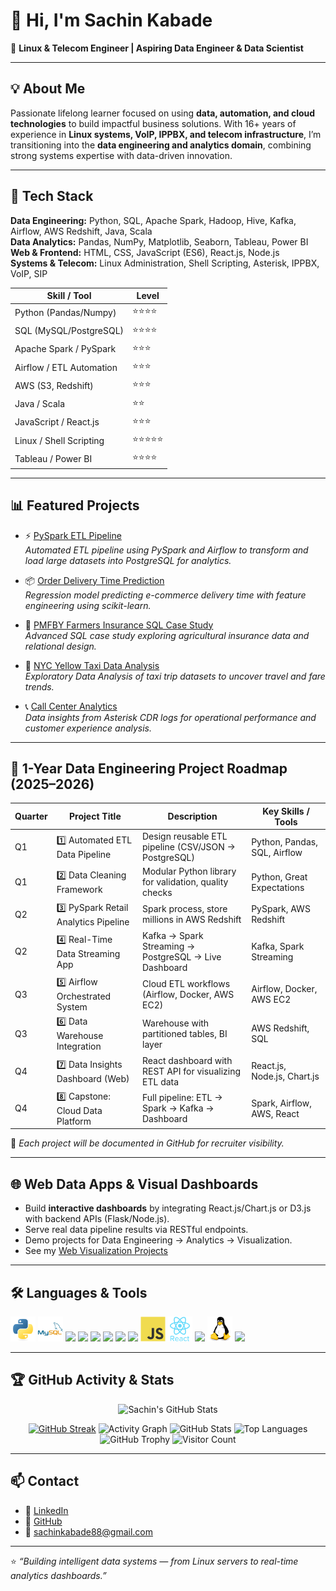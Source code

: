 # 👋 Hi, I'm **Sachin Kabade**

🚀 **Linux & Telecom Engineer | Aspiring Data Engineer & Data Scientist**

---

## 💡 About Me

Passionate lifelong learner focused on using **data, automation, and cloud technologies** to build impactful business solutions.
With 16+ years of experience in **Linux systems, VoIP, IPPBX, and telecom infrastructure**, I’m transitioning into the **data engineering and analytics domain**, combining strong systems expertise with data-driven innovation.

---

## 🔧 Tech Stack

**Data Engineering:** Python, SQL, Apache Spark, Hadoop, Hive, Kafka, Airflow, AWS Redshift, Java, Scala  
**Data Analytics:** Pandas, NumPy, Matplotlib, Seaborn, Tableau, Power BI  
**Web & Frontend:** HTML, CSS, JavaScript (ES6), React.js, Node.js  
**Systems & Telecom:** Linux Administration, Shell Scripting, Asterisk, IPPBX, VoIP, SIP

| Skill / Tool             | Level         |
|--------------------------|--------------|
| Python (Pandas/Numpy)    | ⭐⭐⭐⭐        |
| SQL (MySQL/PostgreSQL)   | ⭐⭐⭐⭐        |
| Apache Spark / PySpark   | ⭐⭐⭐         |
| Airflow / ETL Automation | ⭐⭐⭐         |
| AWS (S3, Redshift)       | ⭐⭐⭐         |
| Java / Scala             | ⭐⭐          |
| JavaScript / React.js    | ⭐⭐⭐         |
| Linux / Shell Scripting  | ⭐⭐⭐⭐⭐       |
| Tableau / Power BI       | ⭐⭐⭐⭐        |

---

## 📊 Featured Projects

- ⚡ [PySpark ETL Pipeline](https://github.com/sachink88/pyspark-etl-pipeline)  
  *Automated ETL pipeline using PySpark and Airflow to transform and load large datasets into PostgreSQL for analytics.*

- 📦 [Order Delivery Time Prediction](https://github.com/sachink88/order-delivery-time-prediction)  
  *Regression model predicting e-commerce delivery time with feature engineering using scikit-learn.*

- 🌾 [PMFBY Farmers Insurance SQL Case Study](https://github.com/sachink88/pmfby-sql-case-study)  
  *Advanced SQL case study exploring agricultural insurance data and relational design.*

- 🚖 [NYC Yellow Taxi Data Analysis](https://github.com/sachink88/nyc-taxi-analysis)  
  *Exploratory Data Analysis of taxi trip datasets to uncover travel and fare trends.*

- 📞 [Call Center Analytics](https://github.com/sachink88/call-center-analytics)  
  *Data insights from Asterisk CDR logs for operational performance and customer experience analysis.*

---

## 🧭 1-Year Data Engineering Project Roadmap (2025–2026)

| Quarter | Project Title                        | Description                                            | Key Skills / Tools              |
|---------|--------------------------------------|--------------------------------------------------------|----------------------------------|
| Q1      | 1️⃣ Automated ETL Data Pipeline      | Design reusable ETL pipeline (CSV/JSON → PostgreSQL)   | Python, Pandas, SQL, Airflow     |
| Q1      | 2️⃣ Data Cleaning Framework          | Modular Python library for validation, quality checks   | Python, Great Expectations       |
| Q2      | 3️⃣ PySpark Retail Analytics Pipeline| Spark process, store millions in AWS Redshift          | PySpark, AWS Redshift            |
| Q2      | 4️⃣ Real-Time Data Streaming App     | Kafka → Spark Streaming → PostgreSQL → Live Dashboard  | Kafka, Spark Streaming           |
| Q3      | 5️⃣ Airflow Orchestrated System      | Cloud ETL workflows (Airflow, Docker, AWS EC2)         | Airflow, Docker, AWS EC2         |
| Q3      | 6️⃣ Data Warehouse Integration       | Warehouse with partitioned tables, BI layer            | AWS Redshift, SQL                |
| Q4      | 7️⃣ Data Insights Dashboard (Web)    | React dashboard with REST API for visualizing ETL data | React.js, Node.js, Chart.js      |
| Q4      | 8️⃣ Capstone: Cloud Data Platform    | Full pipeline: ETL → Spark → Kafka → Dashboard         | Spark, Airflow, AWS, React       |

🧠 *Each project will be documented in GitHub for recruiter visibility.*

---

## 🌐 Web Data Apps & Visual Dashboards

- Build **interactive dashboards** by integrating React.js/Chart.js or D3.js with backend APIs (Flask/Node.js).
- Serve real data pipeline results via RESTful endpoints.
- Demo projects for Data Engineering → Analytics → Visualization.
- See my [Web Visualization Projects](#)

---

## 🛠️ Languages & Tools

<p align="left">
  <img src="https://raw.githubusercontent.com/devicons/devicon/master/icons/python/python-original.svg" width="40"/>
  <img src="https://raw.githubusercontent.com/devicons/devicon/master/icons/mysql/mysql-original-wordmark.svg" width="40"/>
  <img src="https://www.vectorlogo.zone/logos/apache_spark/apache_spark-ar21.svg" width="80"/>
  <img src="https://www.vectorlogo.zone/logos/apache_kafka/apache_kafka-icon.svg" width="40"/>
  <img src="https://www.vectorlogo.zone/logos/apache_airflow/apache_airflow-icon.svg" width="40"/>
  <img src="https://www.vectorlogo.zone/logos/amazon_redshift/amazon_redshift-icon.svg" width="40"/>
  <img src="https://www.vectorlogo.zone/logos/java/java-horizontal.svg" width="60"/>
  <img src="https://www.vectorlogo.zone/logos/scala-lang/scala-lang-icon.svg" width="40"/>
  <img src="https://raw.githubusercontent.com/devicons/devicon/master/icons/javascript/javascript-original.svg" width="40"/>
  <img src="https://raw.githubusercontent.com/devicons/devicon/master/icons/react/react-original-wordmark.svg" width="40"/>
  <img src="https://www.vectorlogo.zone/logos/nodejs/nodejs-horizontal.svg" width="80"/>
  <img src="https://raw.githubusercontent.com/devicons/devicon/master/icons/linux/linux-original.svg" width="40"/>
  <img src="https://www.vectorlogo.zone/logos/asterisk/asterisk-icon.svg" width="40"/>
</p>

---

## 🏆 GitHub Activity & Stats

<div align="center">

![Sachin's GitHub Stats](./image.jpg)

[![GitHub Streak](http://github-readme-streak-stats.herokuapp.com?user=sachink88&theme=dark)](https://git.io/streak-stats)
![Activity Graph](https://github-readme-activity-graph.vercel.app/graph?username=sachink88&theme=react-dark&area=true)
![GitHub Stats](https://github-readme-stats.vercel.app/api?username=sachink88&show_icons=true&theme=dark)
![Top Languages](https://github-readme-stats.vercel.app/api/top-langs/?username=sachink88&layout=compact&theme=dark)
![GitHub Trophy](https://github-profile-trophy.vercel.app/?username=sachink88&theme=onedark&column=7)
![Visitor Count](https://profile-counter.glitch.me/sachink88/count.svg)

</div>


---

## 📫 Contact

- 💼 [LinkedIn](https://linkedin.com/in/sachinkabadede309)
- 🐙 [GitHub](https://github.com/sachink88)
- 📧 [sachinkabade88@gmail.com](mailto:sachinkabade88@gmail.com)

---

⭐ *“Building intelligent data systems — from Linux servers to real-time analytics dashboards.”*
